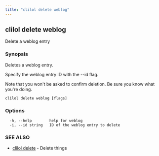 ```yaml
---
title: "clilol delete weblog"
---
```

## clilol delete weblog

Delete a weblog entry

### Synopsis

Deletes a weblog entry.

Specify the weblog entry ID with the --id flag.

Note that you won't be asked to confirm deletion.
Be sure you know what you're doing.

```
clilol delete weblog [flags]
```

### Options

```
  -h, --help        help for weblog
  -i, --id string   ID of the weblog entry to delete
```

### SEE ALSO

* [clilol delete](clilol_delete.md)	 - Delete things

